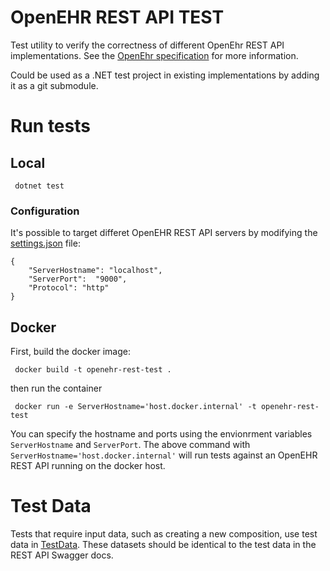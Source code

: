 # OpenEHR REST API TEST
Test utility to verify the correctness of different OpenEhr REST API
implementations. See the 
[OpenEhr specification]( https://www.openehr.org/programs/specification/workingbaseline)
for more information.

Could be used as a .NET test project in existing implementations by adding it
as a git submodule.

# Run tests

## Local

```
 dotnet test
```

### Configuration 
It's possible to target differet OpenEHR REST API servers by modifying the
[settings.json](OpenEhrRestApiTest/settings.json) file:

```
{
    "ServerHostname": "localhost",
    "ServerPort":  "9000",
    "Protocol": "http"
}
```

## Docker
First, build the docker image: 

```
 docker build -t openehr-rest-test .
```

then run the container

```
 docker run -e ServerHostname='host.docker.internal' -t openehr-rest-test
 ```

You can specify the hostname and ports using the envionrment variables
`ServerHostname` and `ServerPort`. The above command with
`ServerHostname='host.docker.internal'` will run tests against an OpenEHR REST
API running on the docker host. 


# Test Data
Tests that require input data, such as creating a new composition, use test
data in [TestData](OpenEhrRestApiTest/TestData). These datasets should be
identical to the test data in the REST API Swagger docs.
